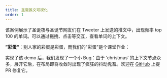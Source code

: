 ```yaml
---
title: 圣诞推文可视化
order: 1
---
```


该案例展示了圣诞夜与圣诞节网友们在 Tweeter 上发送的推文中，出现频率 top 100 的单词。可以通过拖拽、点击等交互，查看单词的上下文。

**”彩蛋“**：别人家的彩蛋是彩蛋，而我们的"彩蛋"是个课堂作业：

实现了该 demo 后，我们发现了一个小 Bug：由于 ’christmas‘ 的上下文节点众多，展开它后，在布局即将收敛时出现了疯狂的抖动鬼畜。欢迎在 <a href='https://github.com/antvis/G6' target='_blank'>GitHub</a> 上提 PR 修复它。
